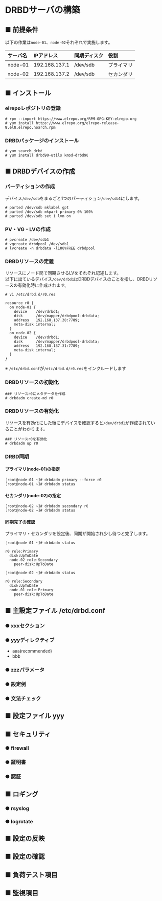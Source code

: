 # DRBDサーバの構築
## ■ 前提条件
以下の作業は`node-01`、`node-02`それぞれで実施します。  

|サーバ名|IPアドレス|同期ディスク|役割|
|:---|:---|:---|:---|
|node-01|192.168.137.1|/dev/sdb|プライマリ|
|node-02|192.168.137.2|/dev/sdb|セカンダリ|

## ■ インストール
### elrepoレポジトリの登録
```
# rpm --import https://www.elrepo.org/RPM-GPG-KEY-elrepo.org
# yum install https://www.elrepo.org/elrepo-release-8.el8.elrepo.noarch.rpm
```
### DRBDパッケージのインストール
```
# yum search drbd
# yum install drbd90-utils kmod-drbd90
```

## ■ DRBDデバイスの作成
### パーティションの作成
デバイス`/dev/sdb`をまるごと1つのパーティション`/dev/sdb1`にします。
```
# parted /dev/sdb mklabel gpt
# parted /dev/sdb mkpart primary 0% 100%
# parted /dev/sdb set 1 lvm on
```
### PV・VG・LVの作成
```
# pvcreate /dev/sdb1
# vgcreate drbdpool /dev/sdb1
# lvcreate -n drbdata -l100%FREE drbdpool
```
### DRBDリソースの定義
リソースにノード間で同期させるLVをそれぞれ記述します。  
以下に出ているデバイス`/dev/drbd1`はDRBDデバイスのことを指し、DRBDリソースの有効化時に作成されます。
```
# vi /etc/drbd.d/r0.res
```
```
resource r0 {
  on node-01 {
    device    /dev/drbd1;
    disk      /dev/mapper/drbdpool-drbdata;
    address   192.168.137.30:7789;
    meta-disk internal;
  }
  on node-02 {
    device    /dev/drbd1;
    disk      /dev/mapper/drbdpool-drbdata;
    address   192.168.137.31:7789;
    meta-disk internal;
  }
}
```
※ `/etc/drbd.conf`が`/etc/drbd.d/r0.res`をインクルードします

### DRBDリソースの初期化
```
### リソースr0にメタデータを作成
# drbdadm create-md r0
```

### DRBDリソースの有効化
リソースを有効化にした後にデバイスを確認すると`/dev/drbd1`が作成されていることがわかります。
```
### リソースr0を有効化
# drbdadm up r0
```

### DRBD同期
#### プライマリ(node-01)の指定
```
[root@node-01 ~]# drbdadm primary --force r0
[root@node-01 ~]# drbdadm status
```
#### セカンダリ(node-02)の指定
```
[root@node-02 ~]# drbdadm secondary r0
[root@node-02 ~]# drbdadm status
```
#### 同期完了の確認
プライマリ・セカンダリを設定後、同期が開始され少し待つと完了します。
```
[root@node-01 ~]# drbdadm status
```
```
r0 role:Primary
  disk:UpToDate
  node-02 role:Secondary
    peer-disk:UpToDate
```
```
[root@node-02 ~]# drbdadm status
```
```
r0 role:Secondary
  disk:UpToDate
  node-01 role:Primary
    peer-disk:UpToDate
```

## ■ 主設定ファイル /etc/drbd.conf
### ● xxxセクション
### ● yyyディレクティブ
- aaa(recommended)
- bbb
### ● zzzパラメータ
### ● 設定例
### ● 文法チェック
## ■ 設定ファイル yyy
## ■ セキュリティ
### ● firewall
### ● 証明書
### ● 認証
## ■ ロギング
### ● rsyslog
### ● logrotate
## ■ 設定の反映
## ■ 設定の確認
## ■ 負荷テスト項目
## ■ 監視項目
